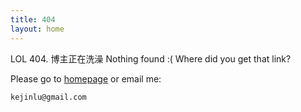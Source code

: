 ```yaml
---
title: 404
layout: home
---
```


LOL 404.
博主正在洗澡
Nothing found :( Where did you get that link?

Please go to [homepage](/) or email me:

    kejinlu@gmail.com

